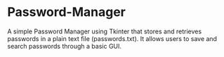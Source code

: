 # Password-Manager
A simple Password Manager using Tkinter that stores and retrieves passwords in a plain text file (passwords.txt). It allows users to save and search passwords through a basic GUI.
